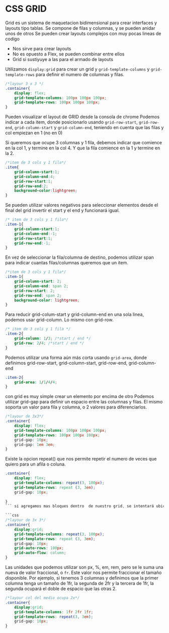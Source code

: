 # CSS GRID
Grid es un sistema de maquetacion bidimensional para crear interfaces y layouts tipo tablas.
Se compone de filas y columnas, y se pueden anidar unos de otros
Se pueden crear layouts complejos con muy pocas lineas de codigo

- Nos sirve para crear layouts
- No es opuesto a Flex, se pueden combinar entre ellos
- Grid si sustiyuye a las <tables> para el armado de layouts

Utilizamos `display:grid` para crear un grid y `grid-template-columns` y `grid-template-rows` para definir el numero de columnas y filas.

```css
/*layour 3 x 3 */
.container{
    display: flex;
    grid-template-columns: 100px 100px 100px;
    grid-template-rows: 100px 100px 100px;
}

``` 
Pueden visualizar el layout de GRID desde la consola de chrome
Podemos indicar a cada item, donde posicionarlo usando `grid-row-start`, `grid-row-end`, `grid-column-start` y `grid-column-end`, teniendo en cuenta que las filas y col empiezan en 1 (no en 0)

Si queremos que ocupe 3 columnas y 1 fila, debemos indicar que comience en la col 1, y termine en la col 4. Y que la fila comience en la 1 y termine en la 2.

```css
/*item de 3 cols y 1 fila*/
.item{
    grid-column-start:1;
    grid-column-end:4;
    grid-row-start:1;
    grid-row-end:2;
    background-color:lightgreen; 
}

```
Se pueden utilizar valores negativos para seleccionar elementos desde el final del grid invertir el start y el end y funcionará igual.
```css
/* item de 3 cols y 1 fila*/
.item-1{
    grid-column-start:1;
    grid-column-end:-1;
    grid-row-start:1;
    grid-row-end:-1;
}
```
En vez de seleccionar la fila/columna de destino, podemos utilizar span para indicar cuantas filas/columnas queremos que un item.

```css
/*item de 3 cols y 1 fila*/
.item-1{
    grid-column-start: 2;
    grid-column-end: span 2;
    grid-row-start: 2;
    grid-row-end: span 2;
    background-color: lightgreen;
}
``` 
Para reducir grid-colum-start y grid-column-end en una sola linea, podemos usar grid-column. Lo mismo con grid-row.
```css
/* item de 3 cols y 1 fila */
.item-2{
    grid-column: 1/3; /*start / end */
    grid-row: 2/4; /*start / end */
}
``` 
Podemos utilizar una forma aún más corta usando `grid-area`, donde definimos grid-row-start, grid-column-start, grid-row-end, grid-column-end

```css
.item-2{
    grid-area: 1/1/4/4;
}

```
con grid es muy simple crear un elemento por encima de otro
Podemos utilizar grid-gap para definir un espacio entre las columnas y filas. El mismo soporta un valor para fila y columna, o 2 valores para diferenciarlos.

```css
/*layour de 3x3*/
.container{
    display: flex;
    grid-template-columns: 100px 100px 100px;
    grid-template-rows: 100px 100px 100px;
    grid-gap: 10px;
    grid-gap: 1em 3em;
}
```
Existe la opcion repeat() que nos permite repetir el numero de veces que quiero para un afila o coluna.
```css
.container{
    display: flex;
    grid-template-columns: repeat(3, 100px);
    grid-template-rows: repeat (3, 3em);
    grid-gap: 10px;
    
}
``` si agregamos mas bloques dentro  de nuestro grid, se intentará ubicarlo en la primea posicion libre disponible. Si no quedan posiciones libre, se creará una nueva fila. Esta nuevas eldas no tendran el tamaó asignado en nuestro grid-template, y se llama "grid-implictas" . Podemos usar `grid-auto-rows: 100px` para definir el tamaño de nuestras nueas filas

```css
/*layour de 3x 3*/
.container{
    display:grid;
    grid-template-columns: repeat(3, 100px);
    grid-template-rows: repeat (3, 3em);
    grid-gap: 10px;
    grid-auto-rows: 100px;
    grid-auto-flow: column;
}
```
Las unidades que podemos utilizar son px, %, em, rem, pero se le suma una  nueva de valor fraccional, o `fr`. Este valor nos permite fraccionar el tamaño disponible.
Por ejemplo, si tenemos 3 columnas y definimos que la primer columna tenga un tamaño de 1fr, la segunda de 2fr y la tercera de 1fr, la segunda  ocupará el doble de espacio que las otras 2.

```css
/*layour col del medio ocupa 2x*/
.container{
    display:grid;
    grid-template-columns: 1fr 2fr 1fr;
    grid-template-rows: repeat(3, 3em);
    grid-gap: 10px;
}